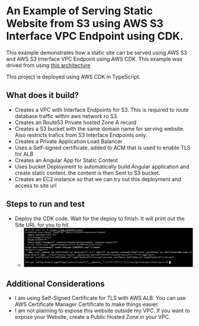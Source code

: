 # An Example of Serving Static Website from S3 using AWS S3 Interface VPC Endpoint using CDK.

This example demonstrates how a static site can be served using AWS S3 and AWS S3 Interface VPC Endpoint using AWS CDK.  This example was drived from using [this architecture](https://aws.amazon.com/blogs/architecture/choosing-your-vpc-endpoint-strategy-for-amazon-s3/)

This project is deployed using AWS CDK in TypeScript.

## What does it build?
* Creates a VPC with Interface Endpoints for S3.  This is required to route database traffic within aws network ro S3.
* Creates an Route53 Private hosted Zone A record
* Creates a S3 bucket with the same domain name for serving website. Also restricts trafics from S3 Interface Endpoints only.
* Creates a Private Application Load Balancer
* Uses a Self-signed certificate, added to ACM that is used to enable TLS for ALB
* Creates an Angular App for Static Content
* Uses bucket Deployment to automatically build Angular application and create static content.  the content is then Sent to S3 bucket.
* Creates an EC2 instance so that we can try out this deployment and access to site url

## Steps to run and test
* Deploy the CDK code. Wait for the deploy to finish.  It will print out the Site URL for you to hit.
  * ![image](test-site.PNG "Verify the Static site is served")


## Additional Considerations
* I am using Self-Signed Certificate for TLS with AWS ALB.  You can use AWS Certificate Manager Certificate to make things easier.
* I am not planning to expose this website outside my VPC.  If you want to expose your Website, create a Public Hosted Zone in your VPC.